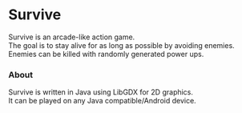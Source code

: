 # Survive

Survive is an arcade-like action game.  
The goal is to stay alive for as long as possible by avoiding enemies.  
Enemies can be killed with randomly generated power ups.

### About

Survive is written in Java using LibGDX for 2D graphics.  
It can be played on any Java compatible/Android device.

